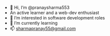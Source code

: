 - 👋 Hi, I’m @pranaysharma553
- An active learner and a web-dev enthusiast 
- 👀 I’m interested in software development roles
- 🌱 I’m currently learning 
- 📫 sharmapranay55@gmail.com

<!---
pranaysharma553/pranaysharma553 is a ✨ special ✨ repository because its `README.md` (this file) appears on your GitHub profile.
You can click the Preview link to take a look at your changes.
--->
